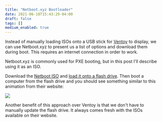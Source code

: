 ```yaml
---
title: "Netboot.xyz Bootloader"
date: 2021-06-18T15:43:29-04:00
draft: false
tags: []
medium_enabled: true
---
```


Instead of manually loading ISOs onto a USB stick for [Ventoy](/blog/ventoy) to display, we can use Netboot.xyz to present us a list of options and download them during boot. This requires an internet connection in order to work.

Netboot.xyz is commonly used for PXE booting, but in this post I'll describe using it as an ISO.

Download the [Netboot ISO](https://boot.netboot.xyz/ipxe/netboot.xyz.iso) and [load it onto a flash drive](/blog/ddforiso/). Then boot a computer from the flash drive and you should see something similar to this animation from their website:

![](/files/images/blog/netboot.xyz.gif)

Another benefit of this approach over Ventoy is that we don't have to manually update the flash drive. It always comes fresh with the ISOs available on their website.

